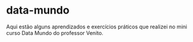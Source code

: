 # data-mundo
Aqui estão alguns aprendizados e exercícios práticos que realizei no mini curso Data Mundo do professor Venito.
